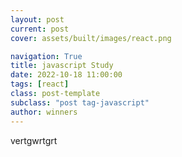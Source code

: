 ```yaml
---
layout: post
current: post
cover: assets/built/images/react.png

navigation: True
title: javascript Study
date: 2022-10-18 11:00:00
tags: [react]
class: post-template
subclass: "post tag-javascript"
author: winners
---
```


vertgwrtgrt
